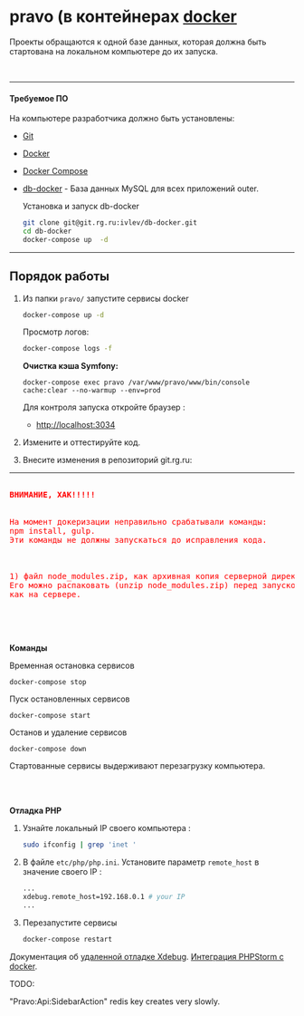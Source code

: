 pravo  (в контейнерах [docker](https://www.docker.com/)
==============

Проекты обращаются к одной базе данных, которая должна быть стартована на локальном компьютере до их запуска.

<br>

----------------------------------------------------

#### Требуемое ПО
На компьютере разработчика должно быть установлены:
* [Git](https://git-scm.com/downloads)
* [Docker](https://docs.docker.com/engine/installation/)
* [Docker Compose](https://docs.docker.com/compose/install/)
* [db-docker](https://git.rg.ru/ivlev/db-docker) - База данных MySQL для всех приложений outer.

    Установка и запуск db-docker

    ```sh
    git clone git@git.rg.ru:ivlev/db-docker.git
    cd db-docker
    docker-compose up  -d
    ```

--------------------------------------------------

## Порядок работы 

1. Из папки `pravo/` запустите сервисы docker

    ```sh
    docker-compose up -d
    ```
    Просмотр логов:
    ```sh
    docker-compose logs -f
    ```


    **Очистка кэша Symfony:**
    ```
    docker-compose exec pravo /var/www/pravo/www/bin/console cache:clear --no-warmup --env=prod
    ```

    Для контроля запуска откройте браузер :

    * [http://localhost:3034](http://localhost:3034/)
 


2. Измените и оттестируйте код.
3. Внесите изменения в репозиторий git.rg.ru:

---------------------

<pre style="color:red">
<b>
ВНИМАНИЕ, ХАК!!!!!
</b>

На момент докеризации неправильно срабатывали команды: 
npm install, gulp.
Эти команды не должны запускаться до исправления кода.

<!-- Как временное решение в репозиторий добавлены:

1) папки, скопированые с сервера pravo.rg.ru.

www/src/JuristBundle/Resources/public
www/src/JuristBundle/Resources/views

После исправления кода нужно удалить их из репозитория. -->

1) файл node_modules.zip, как архивная копия серверной директории node_modules . 
Его можно распаковать (unzip node_modules.zip) перед запуском Gulp, чтобы  иметь точно такие же файлы
как на сервере.

</pre>

<br>
<br>

**Команды**

Временная остановка сервисов 

```
docker-compose stop
```

Пуск остановленных сервисов

```
docker-compose start
```

Останов и удаление сервисов

```
docker-compose down
```

Стартованные сервисы выдерживают перезагрузку компьютера.




<br>
<br>


**Oтладка PHP**



1. Узнайте локальный IP своего компьютера :

    ```sh
    sudo ifconfig | grep 'inet '
    ```

2. В файле  `etc/php/php.ini`. Установите параметр
 `remote_host` в значение своего IP :

    ```sh
    ...
    xdebug.remote_host=192.168.0.1 # your IP
    ...
    ```
3. Перезапустите сервисы
   ```sh
   docker-compose restart
   ```

Документация об  [удаленной отладке Xdebug](https://xdebug.org/docs/remote). 
[Интеграция PHPStorm с docker](https://github.com/nanoninja/docker-nginx-php-mysql/blob/master/doc/phpstorm-macosx.md).



TODO:

"Pravo:Api:SidebarAction" redis key creates very slowly.
